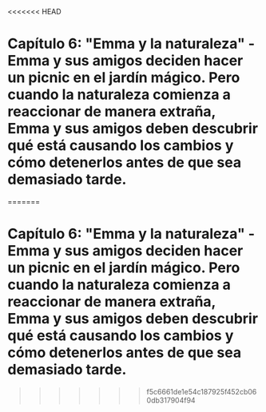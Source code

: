 <<<<<<< HEAD
# Capítulo 6: "Emma y la naturaleza" - Emma y sus amigos deciden hacer un picnic en el jardín mágico. Pero cuando la naturaleza comienza a reaccionar de manera extraña, Emma y sus amigos deben descubrir qué está causando los cambios y cómo detenerlos antes de que sea demasiado tarde.

=======
# Capítulo 6: "Emma y la naturaleza" - Emma y sus amigos deciden hacer un picnic en el jardín mágico. Pero cuando la naturaleza comienza a reaccionar de manera extraña, Emma y sus amigos deben descubrir qué está causando los cambios y cómo detenerlos antes de que sea demasiado tarde.

>>>>>>> f5c6661de1e54c187925f452cb060db317904f94
